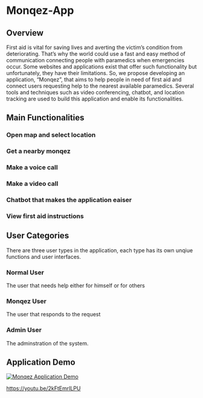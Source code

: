 # Monqez-App
## Overview
First aid is vital for saving lives and averting the victim’s condition from deteriorating. That’s why the world could use a fast and easy method of communication connecting people with paramedics when emergencies occur. Some websites and applications exist that offer such functionality but unfortunately, they have their limitations. So, we propose developing an application, “Monqez”, that aims to help people in need of first aid and connect users requesting help to the nearest available paramedics. Several tools and techniques such as video conferencing, chatbot, and location tracking are used to build this application and enable its functionalities.

## Main Functionalities
### Open map and select location
### Get a nearby monqez
### Make a voice call
### Make a video call
### Chatbot that makes the application eaiser
### View first aid instructions

## User Categories
There are three user types in the application, each type has its own unqiue functions and user interfaces.
### Normal User
The user that needs help either for himself or for others
### Monqez User
The user that responds to the request
### Admin User
The adminstration of the system.

## Application Demo
[![Monqez Application Demo](https://img.youtube.com/vi/2kFtEmrILPU/0.jpg)](https://youtu.be/2kFtEmrILPU "Monqez Application Demo")

https://youtu.be/2kFtEmrILPU
